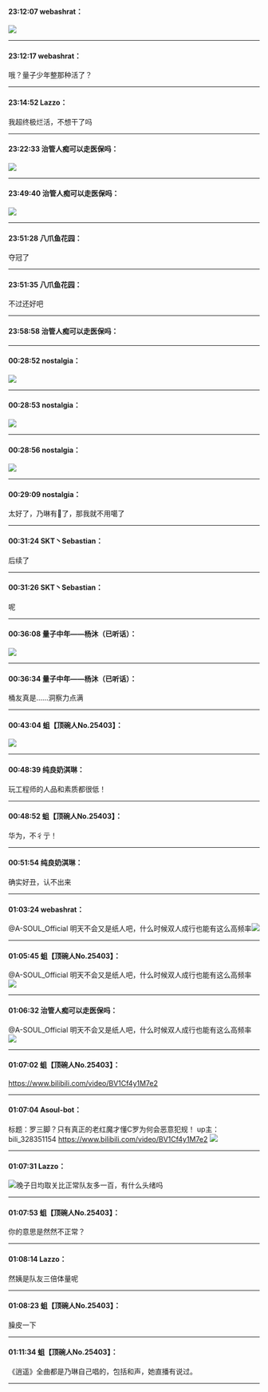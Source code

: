 #### 23:12:07  webashrat：

![](http://gchat.qpic.cn/gchatpic_new/2625239949/614391357-2905885654-F623392B09EE96EFF85DD2C2BB59E749/0?term=2")

*****

#### 23:12:17  webashrat：

哦？量子少年整那种活了？

*****

#### 23:14:52  Lazzo：

我超终极烂活，不想干了吗

*****

#### 23:22:33  治管人痴可以走医保吗：

![](http://gchat.qpic.cn/gchatpic_new/814792414/614391357-2661041650-F467E35186B437BBBF94E8B55EA1877F/0?term=2")

*****

#### 23:49:40  治管人痴可以走医保吗：

![](http://gchat.qpic.cn/gchatpic_new/814792414/614391357-2339446794-CBE07AE6EC31DA5C2CB1235FD20E5BB6/0?term=2")

*****

#### 23:51:28  八爪鱼花园：

夺冠了

*****

#### 23:51:35  八爪鱼花园：

不过还好吧

*****

#### 23:58:58  治管人痴可以走医保吗：



*****

#### 00:28:52  nostalgia：

![](http://gchat.qpic.cn/gchatpic_new/303694601/614391357-2668149708-57721C820A0C0173DC8FE030B97738AA/0?term=2")

*****

#### 00:28:53  nostalgia：

![](http://gchat.qpic.cn/gchatpic_new/303694601/614391357-2522570615-04D95418C882EDC9A9C2971FE81DA903/0?term=2")

*****

#### 00:28:56  nostalgia：

![](http://gchat.qpic.cn/gchatpic_new/303694601/614391357-2888063710-C4624A7EC37949C15D3C38F86A5E7753/0?term=2")

*****

#### 00:29:09  nostalgia：

太好了，乃琳有🎤了，那我就不用噶了

*****

#### 00:31:24  SKT丶Sebastian：

后续了

*****

#### 00:31:26  SKT丶Sebastian：

呢

*****

#### 00:36:08  量子中年——杨沐（已听话）：

![](http://gchat.qpic.cn/gchatpic_new/3023857629/614391357-2437082074-4A728759424BADC9352F816374241399/0?term=2")

*****

#### 00:36:34  量子中年——杨沐（已听话）：

桶友真是……洞察力点满

*****

#### 00:43:04  蛆【顶碗人No.25403】：

![](http://gchat.qpic.cn/gchatpic_new/794594593/614391357-2511981591-6FC7E5D26578077DBE050BED5C258A31/0?term=2")

*****

#### 00:48:39  纯良奶淇琳：

玩工程师的人品和素质都很低！

*****

#### 00:48:52  蛆【顶碗人No.25403】：

华为，不彳亍！

*****

#### 00:51:54  纯良奶淇琳：

确实好丑，认不出来

*****

#### 01:03:24  webashrat：

@A-SOUL_Official 明天不会又是纸人吧，什么时候双人成行也能有这么高频率![](http://gchat.qpic.cn/gchatpic_new/2625239949/614391357-3039854777-A1858696FEE84AEEEA050055B4B32EA2/0?term=2") ​

*****

#### 01:05:45  蛆【顶碗人No.25403】：

@A-SOUL_Official 明天不会又是纸人吧，什么时候双人成行也能有这么高频率
![](http://gchat.qpic.cn/gchatpic_new/794594593/614391357-2845436099-A1858696FEE84AEEEA050055B4B32EA2/0?term=2")

*****

#### 01:06:32  治管人痴可以走医保吗：

@A-SOUL_Official 明天不会又是纸人吧，什么时候双人成行也能有这么高频率
![](http://gchat.qpic.cn/gchatpic_new/814792414/614391357-3021273085-A1858696FEE84AEEEA050055B4B32EA2/0?term=2")

*****

#### 01:07:02  蛆【顶碗人No.25403】：

https://www.bilibili.com/video/BV1Cf4y1M7e2

*****

#### 01:07:04  Asoul-bot：

标题：罗三脚？只有真正的老红魔才懂C罗为何会恶意犯规！
up主：bili_328351154
https://www.bilibili.com/video/BV1Cf4y1M7e2
![](http://gchat.qpic.cn/gchatpic_new/3408592334/614391357-2578932526-B43BFFC4EB41B1AFC77B1CF283E7E601/0?term=2")

*****

#### 01:07:31  Lazzo：

![](http://gchat.qpic.cn/gchatpic_new/1302208681/614391357-2286375754-3561B23E9C7168409CCFB86332B7A080/0?term=2")晚子日均取关比正常队友多一百，有什么头绪吗

*****

#### 01:07:53  蛆【顶碗人No.25403】：

你的意思是然然不正常？

*****

#### 01:08:14  Lazzo：

然姨是队友三倍体量呢

*****

#### 01:08:23  蛆【顶碗人No.25403】：

臊皮一下

*****

#### 01:11:34  蛆【顶碗人No.25403】：

《逍遥》全曲都是乃琳自己唱的，包括和声，她直播有说过。

*****

